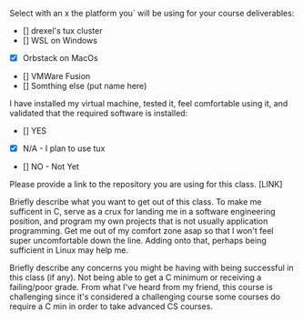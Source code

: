 Select with an x the platform you` will be using for your course deliverables:

 - [] drexel's tux cluster
 - [] WSL on Windows
 - [X] Orbstack on MacOs
 - [] VMWare Fusion
 - [] Somthing else (put name here)
 
 I have installed my virtual machine, tested it, feel comfortable using it, and validated that the required software is installed:

 - [] YES
 - [X] N/A - I plan to use tux
 - [] NO - Not Yet
 
Please provide a link to the repository you are using for this class.
[LINK]

Briefly describe what you want to get out of this class.
To make me sufficent in C, serve as a crux for landing me in a software engineering position, 
and program my own projects that is not usually application programming. Get me out of my comfort zone asap so that
I won't feel super uncomfortable down the line. Adding onto that, perhaps being sufficient in Linux may help me.

Briefly describe any concerns you might be having with being successful in this class (if any).
Not being able to get a C minimum or receiving a failing/poor grade. From what I've heard from my friend, this course
is challenging since it's considered a challenging course some courses do require a C min in order to take advanced CS courses.

